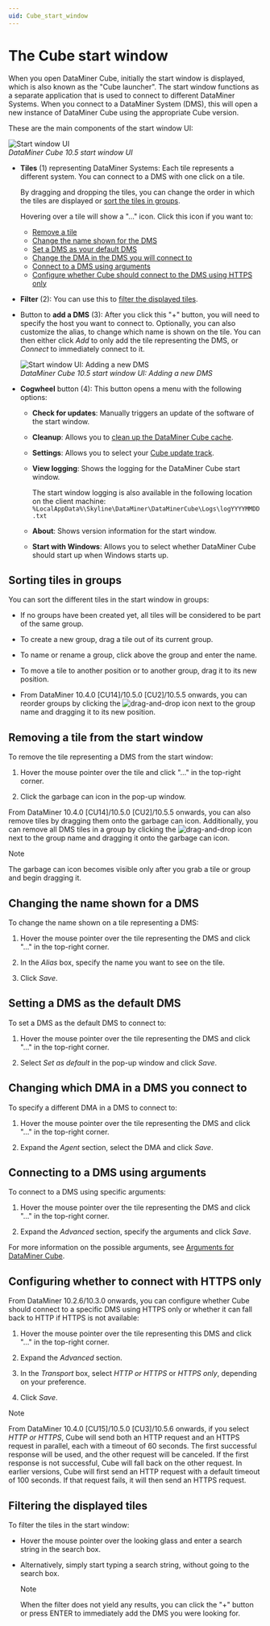 ```yaml
---
uid: Cube_start_window
---
```


# The Cube start window

When you open DataMiner Cube, initially the start window is displayed, which is also known as the "Cube launcher". The start window functions as a separate application that is used to connect to different DataMiner Systems. When you connect to a DataMiner System (DMS), this will open a new instance of DataMiner Cube using the appropriate Cube version.

These are the main components of the start window UI:

![Start window UI](~/dataminer/images/start_window_UI.png)<br>*DataMiner Cube 10.5 start window UI*

- **Tiles** (1) representing DataMiner Systems: Each tile represents a different system. You can connect to a DMS with one click on a tile.

  By dragging and dropping the tiles, you can change the order in which the tiles are displayed or [sort the tiles in groups](#sorting-tiles-in-groups).

  Hovering over a tile will show a "..." icon. Click this icon if you want to:

  - [Remove a tile](#removing-a-tile-from-the-start-window)
  - [Change the name shown for the DMS](#changing-the-name-shown-for-a-dms)
  - [Set a DMS as your default DMS](#setting-a-dms-as-the-default-dms)
  - [Change the DMA in the DMS you will connect to](#changing-which-dma-in-a-dms-you-connect-to)
  - [Connect to a DMS using arguments](#connecting-to-a-dms-using-arguments)
  - [Configure whether Cube should connect to the DMS using HTTPS only](#configuring-whether-to-connect-with-https-only)

- **Filter** (2): You can use this to [filter the displayed tiles](#filtering-the-displayed-tiles).

- Button to **add a DMS** (3): After you click this "+" button, you will need to specify the host you want to connect to. Optionally, you can also customize the alias, to change which name is shown on the tile. You can then either click *Add* to only add the tile representing the DMS, or *Connect* to immediately connect to it.

  ![Start window UI: Adding a new DMS](~/dataminer/images/Start_window_new_DMS.png)<br>*DataMiner Cube 10.5 start window UI: Adding a new DMS*

- **Cogwheel** button (4): This button opens a menu with the following options:

  - **Check for updates**: Manually triggers an update of the software of the start window.

  - **Cleanup**: Allows you to [clean up the DataMiner Cube cache](xref:Cleaning_up_the_DataMiner_Cube_desktop_app_cache).

  - **Settings**: Allows you to select your [Cube update track](xref:Upgrading_Cube#selecting-your-cube-update-track).

  - **View logging**: Shows the logging for the DataMiner Cube start window.

    The start window logging is also available in the following location on the client machine: `%LocalAppData%\Skyline\DataMiner\DataMinerCube\Logs\logYYYYMMDD.txt`

  - **About**: Shows version information for the start window.

  - **Start with Windows**: Allows you to select whether DataMiner Cube should start up when Windows starts up.

## Sorting tiles in groups

You can sort the different tiles in the start window in groups:

- If no groups have been created yet, all tiles will be considered to be part of the same group.

- To create a new group, drag a tile out of its current group.

- To name or rename a group, click above the group and enter the name.

- To move a tile to another position or to another group, drag it to its new position.

- From DataMiner 10.4.0 [CU14]/10.5.0 [CU2]/10.5.5 onwards<!--RN 41203-->, you can reorder groups by clicking the ![drag-and-drop](~/dataminer/images/drag-and-drop.png) icon next to the group name and dragging it to its new position.

## Removing a tile from the start window

To remove the tile representing a DMS from the start window:

1. Hover the mouse pointer over the tile and click "..." in the top-right corner.

1. Click the garbage can icon in the pop-up window.

From DataMiner 10.4.0 [CU14]/10.5.0 [CU2]/10.5.5 onwards<!--RN 41203-->, you can also remove tiles by dragging them onto the garbage can icon. Additionally, you can remove all DMS tiles in a group by clicking the ![drag-and-drop](~/dataminer/images/drag-and-drop.png) icon next to the group name and dragging it onto the garbage can icon.

> [!NOTE]
> The garbage can icon becomes visible only after you grab a tile or group and begin dragging it.
## Changing the name shown for a DMS

To change the name shown on a tile representing a DMS:

1. Hover the mouse pointer over the tile representing the DMS and click "..." in the top-right corner.

1. In the *Alias* box, specify the name you want to see on the tile.

1. Click *Save*.

## Setting a DMS as the default DMS

To set a DMS as the default DMS to connect to:

1. Hover the mouse pointer over the tile representing the DMS and click "..." in the top-right corner.

1. Select *Set as default* in the pop-up window and click *Save*.

## Changing which DMA in a DMS you connect to

To specify a different DMA in a DMS to connect to:

1. Hover the mouse pointer over the tile representing the DMS and click "..." in the top-right corner.

1. Expand the *Agent* section, select the DMA and click *Save*.

## Connecting to a DMS using arguments

To connect to a DMS using specific arguments:

1. Hover the mouse pointer over the tile representing the DMS and click "..." in the top-right corner.

1. Expand the *Advanced* section, specify the arguments and click *Save*.

For more information on the possible arguments, see [Arguments for DataMiner Cube](xref:Options_for_opening_DataMiner_Cube).

## Configuring whether to connect with HTTPS only

From DataMiner 10.2.6/10.3.0 onwards, you can configure whether Cube should connect to a specific DMS using HTTPS only or whether it can fall back to HTTP if HTTPS is not available:

1. Hover the mouse pointer over the tile representing this DMS and click "..." in the top-right corner.

1. Expand the *Advanced* section.

1. In the *Transport* box, select *HTTP or HTTPS* or *HTTPS only*, depending on your preference.

1. Click *Save*.

> [!NOTE]
> From DataMiner 10.4.0 [CU15]/10.5.0 [CU3]/10.5.6 onwards<!--RN 42716-->, if you select *HTTP or HTTPS*, Cube will send both an HTTP request and an HTTPS request in parallel, each with a timeout of 60 seconds. The first successful response will be used, and the other request will be canceled. If the first response is not successful, Cube will fall back on the other request. In earlier versions, Cube will first send an HTTP request with a default timeout of 100 seconds. If that request fails, it will then send an HTTPS request.
## Filtering the displayed tiles

To filter the tiles in the start window:

- Hover the mouse pointer over the looking glass and enter a search string in the search box.

- Alternatively, simply start typing a search string, without going to the search box.

  > [!NOTE]
  > When the filter does not yield any results, you can click the "+" button or press ENTER to immediately add the DMS you were looking for.
